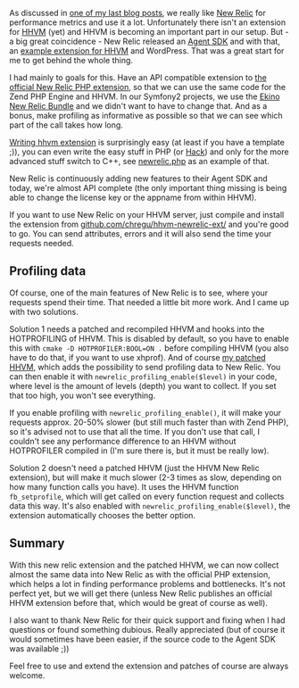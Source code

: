 As discussed in [one of my last blog posts](/archive/2014/02/03/collecting-performance-data-with-varnish-and-statsd.html), we really like [New Relic](http://newrelic.com/) for performance metrics and use it a lot. Unfortunately there isn't an extension for [HHVM](http://hhvm.com/) (yet) and HHVM is becoming an important part in our setup. But - a big great coincidence - New Relic released an [Agent SDK](https://docs.newrelic.com/docs/features/agent-sdk) and with that, an [example extension for HHVM](http://blog.newrelic.com/2014/02/10/agentsdk-blog-post/) and WordPress. That was a great start for me to get behind the whole thing.

I had mainly to goals for this. Have an API compatible extension to [the official New Relic PHP extension](https://docs.newrelic.com/docs/php/the-php-api), so that we can use the same code for the Zend PHP Engine and HHVM. In our Symfony2 projects, we use the [Ekino New Relic Bundle](https://github.com/ekino/EkinoNewRelicBundle) and we didn't want to have to change that. And as a bonus, make profiling as informative as possible so that we can see which part of the call takes how long.

[Writing hhvm extension](https://github.com/facebook/hhvm/wiki/Extension-API) is surprisingly easy (at least if you have a template ;)), you can even write the easy stuff in PHP (or [Hack](http://hacklang.org/)) and only for the more advanced stuff switch to C++, see [newrelic.php](https://github.com/chregu/hhvm-newrelic-ext/blob/master/newrelic.php) as an example of that.

New Relic is continuously adding new features to their Agent SDK and today, we're almost API complete (the only important thing missing is being able to change the license key or the appname from within HHVM).

If you want to use New Relic on your HHVM server, just compile and install the extension from [github.com/chregu/hhvm-newrelic-ext/](https://github.com/chregu/hhvm-newrelic-ext/) and you're good to go. You can send attributes, errors and it will also send the time your requests needed. 

## Profiling data

Of course, one of the main features of New Relic is to see, where your requests spend their time. That needed a little bit more work. And I came up with two solutions.

Solution 1 needs a patched and recompiled HHVM and hooks into the HOTPROFILING of HHVM. This is disabled by default, so you have to enable this with `cmake -D HOTPROFILER:BOOL=ON .` before compiling HHVM (you also have to do that, if you want to use xhprof). And of course [my patched HHVM](https://github.com/chregu/hhvm/tree/newrelic-profiling), which adds the possibility to send profiling data to New Relic. You can then enable it with `newrelic_profiling_enable($level)` in your code, where level is the amount of levels (depth) you want to collect. If you set that too high, you won't see everything.

If you enable profiling with `newrelic_profiling_enable()`, it will make your requests approx. 20-50% slower (but still much faster than with Zend PHP), so it's advised not to use that all the time. If you don't use that call, I couldn't see any performance difference to an HHVM without HOTPROFILER compiled in (I'm sure there is, but it must be really low).

Solution 2 doesn't need a patched HHVM (just the HHVM New Relic extension), but will make it much slower (2-3 times as slow, depending on how many function calls you have). It uses the HHVM function `fb_setprofile`, which will get called on every function request and collects data this way. It's also enabled with `newrelic_profiling_enable($level)`, the extension automatically chooses the better option.

## Summary

With this new relic extension and the patched HHVM, we can now collect almost the same data into New Relic as with the official PHP extension, which helps a lot in finding performance problems and bottlenecks. It's not perfect yet, but we will get there (unless New Relic publishes an official HHVM extension before that, which would be great of course as well).

I also want to thank New Relic for their quick support and fixing when I had questions or found something dubious. Really appreciated (but of course it would sometimes have been easier, if the source code to the Agent SDK was available ;))

Feel free to use and extend the extension and patches of course are always welcome.